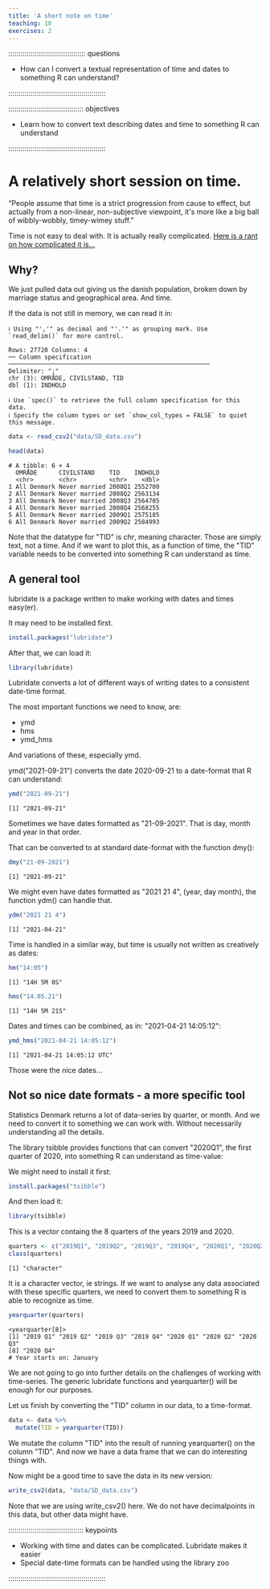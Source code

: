 ```yaml
---
title: 'A short note on time'
teaching: 10
exercises: 2
---
```


:::::::::::::::::::::::::::::::::::::: questions 

- How can I convert a textual representation of time and dates to something R can understand?

::::::::::::::::::::::::::::::::::::::::::::::::

::::::::::::::::::::::::::::::::::::: objectives

- Learn how to convert text describing dates and time to something R can understand

::::::::::::::::::::::::::::::::::::::::::::::::





# A relatively short session on time.


“People assume that time is a strict progression from cause to effect, but actually from a non-linear, non-subjective viewpoint, it's more like a big ball of wibbly-wobbly, timey-wimey stuff.”

Time is not easy to deal with. It is actually really complicated. [Here is a rant 
on how complicated it is...](https://www.youtube.com/watch?v=-5wpm-gesOY)


## Why?

We just pulled data out giving us the danish population, broken down by
marriage status and geographical area. And time.

If the data is not still in memory, we can read it in:


``` output
ℹ Using "','" as decimal and "'.'" as grouping mark. Use `read_delim()` for more control.
```

``` output
Rows: 27720 Columns: 4
── Column specification ────────────────────────────────────────────────────────
Delimiter: ";"
chr (3): OMRÅDE, CIVILSTAND, TID
dbl (1): INDHOLD

ℹ Use `spec()` to retrieve the full column specification for this data.
ℹ Specify the column types or set `show_col_types = FALSE` to quiet this message.
```


``` r
data <- read_csv2("data/SD_data.csv")
```


``` r
head(data)
```

``` output
# A tibble: 6 × 4
  OMRÅDE      CIVILSTAND    TID    INDHOLD
  <chr>       <chr>         <chr>    <dbl>
1 All Denmark Never married 2008Q1 2552700
2 All Denmark Never married 2008Q2 2563134
3 All Denmark Never married 2008Q3 2564705
4 All Denmark Never married 2008Q4 2568255
5 All Denmark Never married 2009Q1 2575185
6 All Denmark Never married 2009Q2 2584993
```

Note that the datatype for "TID" is *chr*, meaning character. Those are 
simply text, not a time. And if we want to plot this, as a function of time,
the "TID" variable needs to be converted into something R can understand as time.

## A general tool
lubridate is a package written to make working with dates and times easy(er).

It may need to be installed first.


``` r
install.packages("lubridate")
```


After that, we can load it:

``` r
library(lubridate)
```

Lubridate converts a lot of different ways of writing dates to a consistent 
date-time format.

The most important functions we need to know, are:

* ymd
* hms
* ymd_hms

And variations of these, especially ymd.

ymd("2021-09-21") converts the date 2020-09-21 to a date-format that R can 
understand:


``` r
ymd("2021-09-21")
```

``` output
[1] "2021-09-21"
```


Sometimes we have dates formatted as "21-09-2021". That is day, month and year
in that order.

That can be converted to at standard date-format with the function dmy():

``` r
dmy("21-09-2021")
```

``` output
[1] "2021-09-21"
```
We might even have dates formatted as "2021 21 4", (year, day month), the
function ydm() can handle that.

``` r
ydm("2021 21 4")
```

``` output
[1] "2021-04-21"
```

Time is handled in a similar way, but time is usually not written as creatively
as dates:



``` r
hm("14:05")
```

``` output
[1] "14H 5M 0S"
```


``` r
hms("14.05.21")
```

``` output
[1] "14H 5M 21S"
```

Dates and times can be combined, as in: "2021-04-21 14:05:12":

``` r
ymd_hms("2021-04-21 14:05:12")
```

``` output
[1] "2021-04-21 14:05:12 UTC"
```
Those were the nice dates...

## Not so nice date formats - a more specific tool

Statistics Denmark returns a lot of data-series by quarter, or month. 
And we need to convert it to something 
we can work with. Without necessarily understanding all the details.

The library tsibble provides functions that can convert "2020Q1", the first 
quarter of 2020, into something R can understand as time-value:

We might need to install it first:

``` r
install.packages("tsibble")
```

And then load it:

``` r
library(tsibble)
```

This is a vector containg the 8 quarters of the years 2019 and 2020.


``` r
quarters <- c("2019Q1", "2019Q2", "2019Q3", "2019Q4", "2020Q1", "2020Q2", "2020Q3", "2020Q4")
class(quarters)
```

``` output
[1] "character"
```

It is a character vector, ie strings. If we want to analyse any data 
associated with these specific quarters, we need to convert them to something 
R is able to recognize as time.


``` r
yearquarter(quarters)
```

``` output
<yearquarter[8]>
[1] "2019 Q1" "2019 Q2" "2019 Q3" "2019 Q4" "2020 Q1" "2020 Q2" "2020 Q3"
[8] "2020 Q4"
# Year starts on: January
```

We are not going to go into further details on the challenges of working with
time-series. The generic lubridate functions and yearquarter() will be enough for
our purposes.

Let us finish by converting the "TID" column in our data, to a time-format.

``` r
data <- data %>% 
  mutate(TID = yearquarter(TID))
```

We mutate the column "TID" into the result of running yearquarter() on the
column "TID". And now we have a data frame that we can do interesting things 
with.

Now might be a good time to save the data in its new version:

``` r
write_csv2(data, "data/SD_data.csv")
```

Note that we are using write_csv2() here. We do not have decimalpoints in this
data, but other data might have.



::::::::::::::::::::::::::::::::::::: keypoints 

- Working with time and dates can be complicated. Lubridate makes it easier
- Special date-time formats can be handled using the library zoo

::::::::::::::::::::::::::::::::::::::::::::::::

